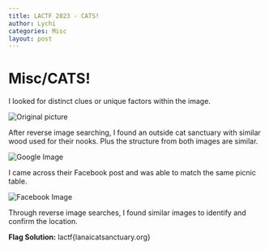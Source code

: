 ```yaml
---
title: LACTF 2023 - CATS!
author: Lychi
categories: Misc
layout: post
---
```


# Misc/CATS!

I looked for distinct clues or unique factors within the image.

![Original picture](https://cdn.discordapp.com/attachments/771976662576791552/1079171490345398412/CATS.jpeg)

After reverse image searching, I found an outside cat sanctuary with similar wood used for their nooks. Plus the structure from
both images are similar.

![Google Image](https://cdn.discordapp.com/attachments/771976662576791552/1074721511916707872/cats1.png)

I came across their Facebook post and was able to match the same picnic table.

![Facebook Image](https://cdn.discordapp.com/attachments/771976662576791552/1079170885296082964/314359635_486834350142280_2879001162267815666_n.png)

Through reverse image searches, I found similar images to identify and confirm the location.

**Flag Solution:**
lactf{lanaicatsanctuary.org}
